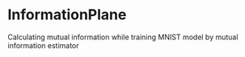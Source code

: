 # InformationPlane
Calculating mutual information while training MNIST model by mutual information estimator
